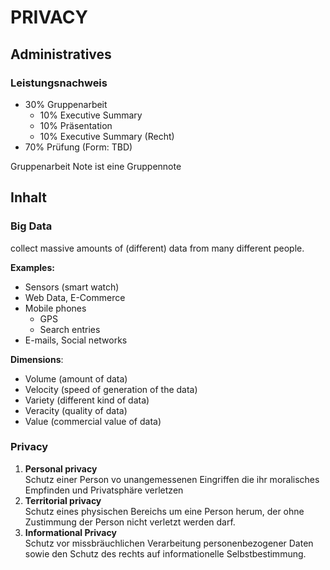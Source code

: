 # PRIVACY

## Administratives

### Leistungsnachweis

- 30% Gruppenarbeit
  - 10% Executive Summary
  - 10% Präsentation
  - 10% Executive Summary (Recht)
- 70% Prüfung (Form: TBD)

Gruppenarbeit Note ist eine Gruppennote

## Inhalt

### Big Data

collect massive amounts of (different) data from many different people.

**Examples:**

- Sensors (smart watch)
- Web Data, E-Commerce
- Mobile phones
  - GPS
  - Search entries
- E-mails, Social networks

**Dimensions**:

- Volume (amount of data)
- Velocity (speed of generation of the data)
- Variety (different kind of data)
- Veracity (quality of data)
- Value (commercial value of data)

### Privacy

1. **Personal privacy**  
   Schutz einer Person vo unangemessenen Eingriffen die ihr moralisches Empfinden und Privatsphäre verletzen
2. **Territorial privacy**  
   Schutz eines physischen Bereichs um eine Person herum, der ohne Zustimmung der Person nicht verletzt werden darf.
3. **Informational Privacy**  
   Schutz vor missbräuchlichen Verarbeitung personenbezogener Daten sowie den Schutz des rechts auf informationelle Selbstbestimmung.
